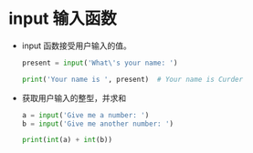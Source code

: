 # input 输入函数

- input 函数接受用户输入的值。

    ```python
    present = input('What\'s your name: ')

    print('Your name is ', present)  # Your name is Curder
    ```

- 获取用户输入的整型，并求和

    ```python
    a = input('Give me a number: ')
    b = input('Give me another number: ')

    print(int(a) + int(b))
    ```